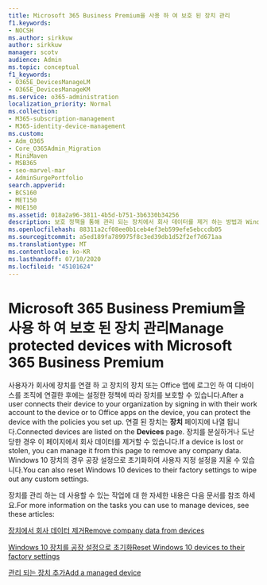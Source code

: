 ```yaml
---
title: Microsoft 365 Business Premium을 사용 하 여 보호 된 장치 관리
f1.keywords:
- NOCSH
ms.author: sirkkuw
author: sirkkuw
manager: scotv
audience: Admin
ms.topic: conceptual
f1_keywords:
- O365E_DevicesManageLM
- O365E_DevicesManageKM
ms.service: o365-administration
localization_priority: Normal
ms.collection:
- M365-subscription-management
- M365-identity-device-management
ms.custom:
- Adm_O365
- Core_O365Admin_Migration
- MiniMaven
- MSB365
- seo-marvel-mar
- AdminSurgePortfolio
search.appverid:
- BCS160
- MET150
- MOE150
ms.assetid: 018a2a96-3811-4b5d-b751-3b6330b34256
description: 보호 정책을 통해 관리 되는 장치에서 회사 데이터를 제거 하는 방법과 Windows 10 장치를 공장 설정으로 다시 설정 하는 방법에 대해 알아봅니다.
ms.openlocfilehash: 88311a2cf08ee0b1ceb4ef3eb599efe5ebccdb05
ms.sourcegitcommit: a5ed189fa789975f8c3ed39db1d52f2ef7d671aa
ms.translationtype: MT
ms.contentlocale: ko-KR
ms.lasthandoff: 07/10/2020
ms.locfileid: "45101624"
---
```

# <a name="manage-protected-devices-with-microsoft-365-business-premium"></a><span data-ttu-id="9e0a3-103">Microsoft 365 Business Premium을 사용 하 여 보호 된 장치 관리</span><span class="sxs-lookup"><span data-stu-id="9e0a3-103">Manage protected devices with Microsoft 365 Business Premium</span></span>

<span data-ttu-id="9e0a3-104">사용자가 회사에 장치를 연결 하 고 장치의 장치 또는 Office 앱에 로그인 하 여 디바이스를 조직에 연결한 후에는 설정한 정책에 따라 장치를 보호할 수 있습니다.</span><span class="sxs-lookup"><span data-stu-id="9e0a3-104">After a user connects their device to your organization by signing in with their work account to the device or to Office apps on the device, you can protect the device with the policies you set up.</span></span> <span data-ttu-id="9e0a3-105">연결 된 장치는 **장치** 페이지에 나열 됩니다.</span><span class="sxs-lookup"><span data-stu-id="9e0a3-105">Connected devices are listed on the **Devices** page.</span></span> <span data-ttu-id="9e0a3-106">장치를 분실하거나 도난당한 경우 이 페이지에서 회사 데이터를 제거할 수 있습니다.</span><span class="sxs-lookup"><span data-stu-id="9e0a3-106">If a device is lost or stolen, you can manage it from this page to remove any company data.</span></span> <span data-ttu-id="9e0a3-107">Windows 10 장치의 경우 공장 설정으로 초기화하여 사용자 지정 설정을 지울 수 있습니다.</span><span class="sxs-lookup"><span data-stu-id="9e0a3-107">You can also reset Windows 10 devices to their factory settings to wipe out any custom settings.</span></span> 

<span data-ttu-id="9e0a3-108">장치를 관리 하는 데 사용할 수 있는 작업에 대 한 자세한 내용은 다음 문서를 참조 하세요.</span><span class="sxs-lookup"><span data-stu-id="9e0a3-108">For more information on the tasks you can use to manage devices, see these articles:</span></span> 
  
[<span data-ttu-id="9e0a3-109">장치에서 회사 데이터 제거</span><span class="sxs-lookup"><span data-stu-id="9e0a3-109">Remove company data from devices</span></span>](remove-company-data.md)
  
[<span data-ttu-id="9e0a3-110">Windows 10 장치를 공장 설정으로 초기화</span><span class="sxs-lookup"><span data-stu-id="9e0a3-110">Reset Windows 10 devices to their factory settings</span></span>](reset-devices-to-factory-settings.md)

[<span data-ttu-id="9e0a3-111">관리 되는 장치 추가</span><span class="sxs-lookup"><span data-stu-id="9e0a3-111">Add a managed device</span></span>](https://docs.microsoft.com/microsoft-365/business/app-protection-settings-for-android-and-ios)
  

